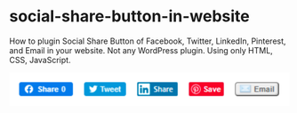 # social-share-button-in-website
How to plugin Social Share Button of Facebook, Twitter, LinkedIn, Pinterest, and Email in your website. Not any WordPress plugin. Using only HTML, CSS, JavaScript.

![Example](example.svg)
